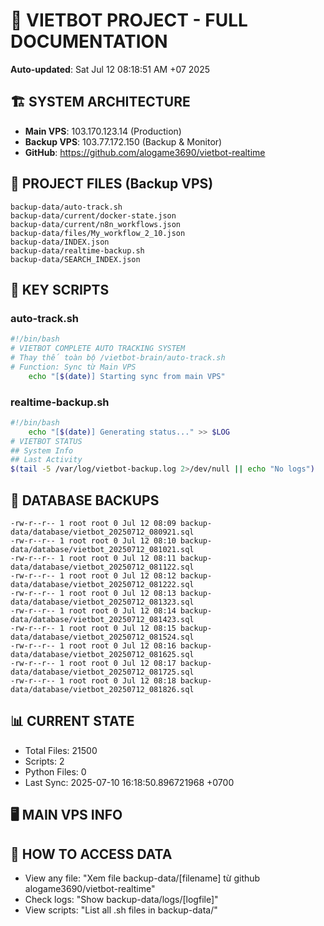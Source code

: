 # 🤖 VIETBOT PROJECT - FULL DOCUMENTATION
**Auto-updated**: Sat Jul 12 08:18:51 AM +07 2025

## 🏗️ SYSTEM ARCHITECTURE
- **Main VPS**: 103.170.123.14 (Production)
- **Backup VPS**: 103.77.172.150 (Backup & Monitor)
- **GitHub**: https://github.com/alogame3690/vietbot-realtime

## 📁 PROJECT FILES (Backup VPS)
```
backup-data/auto-track.sh
backup-data/current/docker-state.json
backup-data/current/n8n_workflows.json
backup-data/files/My_workflow_2_10.json
backup-data/INDEX.json
backup-data/realtime-backup.sh
backup-data/SEARCH_INDEX.json
```

## 🔧 KEY SCRIPTS
### auto-track.sh
```bash
#!/bin/bash
# VIETBOT COMPLETE AUTO TRACKING SYSTEM
# Thay thế toàn bộ /vietbot-brain/auto-track.sh
# Function: Sync từ Main VPS
    echo "[$(date)] Starting sync from main VPS"
```
### realtime-backup.sh
```bash
#!/bin/bash
    echo "[$(date)] Generating status..." >> $LOG
# VIETBOT STATUS
## System Info
## Last Activity
$(tail -5 /var/log/vietbot-backup.log 2>/dev/null || echo "No logs")
```

## 💾 DATABASE BACKUPS
```
-rw-r--r-- 1 root root 0 Jul 12 08:09 backup-data/database/vietbot_20250712_080921.sql
-rw-r--r-- 1 root root 0 Jul 12 08:10 backup-data/database/vietbot_20250712_081021.sql
-rw-r--r-- 1 root root 0 Jul 12 08:11 backup-data/database/vietbot_20250712_081122.sql
-rw-r--r-- 1 root root 0 Jul 12 08:12 backup-data/database/vietbot_20250712_081222.sql
-rw-r--r-- 1 root root 0 Jul 12 08:13 backup-data/database/vietbot_20250712_081323.sql
-rw-r--r-- 1 root root 0 Jul 12 08:14 backup-data/database/vietbot_20250712_081423.sql
-rw-r--r-- 1 root root 0 Jul 12 08:15 backup-data/database/vietbot_20250712_081524.sql
-rw-r--r-- 1 root root 0 Jul 12 08:16 backup-data/database/vietbot_20250712_081625.sql
-rw-r--r-- 1 root root 0 Jul 12 08:17 backup-data/database/vietbot_20250712_081725.sql
-rw-r--r-- 1 root root 0 Jul 12 08:18 backup-data/database/vietbot_20250712_081826.sql
```

## 📊 CURRENT STATE
- Total Files: 21500
- Scripts: 2
- Python Files: 0
- Last Sync: 2025-07-10 16:18:50.896721968 +0700

## 🖥️ MAIN VPS INFO


## 🚨 HOW TO ACCESS DATA
- View any file: "Xem file backup-data/[filename] từ github alogame3690/vietbot-realtime"
- Check logs: "Show backup-data/logs/[logfile]"
- View scripts: "List all .sh files in backup-data/"

